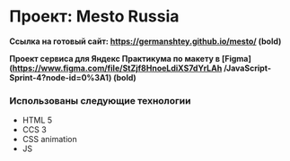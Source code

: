 # Прoeкт: Mesto Russia
 **Ссылка на готовый сайт: https://germanshtey.github.io/mesto/ (bold)**

 **Проект сервиса для Яндекс Практикума по макету в [Figma](https://www.figma.com/file/StZjf8HnoeLdiXS7dYrLAh
/JavaScript-Sprint-4?node-id=0%3A1) (bold)**

###  Использованы следующие технологии
* HTML 5
* CCS 3
* CSS animation
* JS



